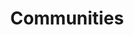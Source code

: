 ---
layout: page
title: Communities
permalink: /Communities/
description:  
nav: True
nav_order: 4
---